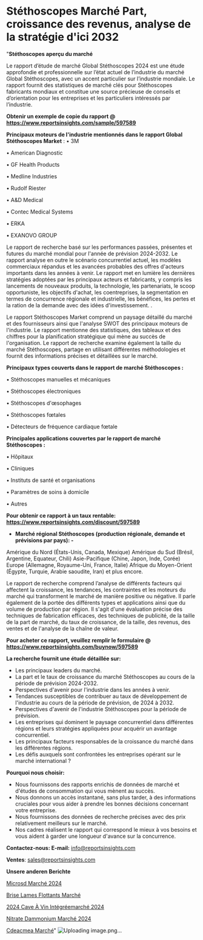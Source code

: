 # Stéthoscopes Marché Part, croissance des revenus, analyse de la stratégie d'ici 2032

"<strong>Stéthoscopes aperçu du marché</strong>

Le rapport d’étude de marché Global Stéthoscopes 2024 est une étude approfondie et professionnelle sur l’état actuel de l’industrie du marché Global Stéthoscopes, avec un accent particulier sur l’industrie mondiale. Le rapport fournit des statistiques de marché clés pour Stéthoscopes fabricants mondiaux et constitue une source précieuse de conseils et d’orientation pour les entreprises et les particuliers intéressés par l’industrie.

<strong>Obtenir un exemple de copie du rapport @ <a href=https://www.reportsinsights.com/sample/597589>https://www.reportsinsights.com/sample/597589</a></strong>

<strong>Principaux moteurs de l'industrie mentionnés dans le rapport Global Stéthoscopes Market</strong> :
• 3M

• American Diagnostic

• GF Health Products

• Medline Industries

• Rudolf Riester

• A&D Medical

• Contec Medical Systems

• ERKA

• EXANOVO GROUP

Le rapport de recherche basé sur les performances passées, présentes et futures du marché mondial pour l'année de prévision 2024-2032. Le rapport analyse en outre le scénario concurrentiel actuel, les modèles commerciaux répandus et les avancées probables des offres d'acteurs importants dans les années à venir. Le rapport met en lumière les dernières stratégies adoptées par les principaux acteurs et fabricants, y compris les lancements de nouveaux produits, la technologie, les partenariats, le scoop opportuniste, les objectifs d'achat, les coentreprises, la segmentation en termes de concurrence régionale et industrielle, les bénéfices, les pertes et la ration de la demande avec des idées d'investissement. .

Le rapport Stéthoscopes Market comprend un paysage détaillé du marché et des fournisseurs ainsi que l'analyse SWOT des principaux moteurs de l'industrie. Le rapport mentionne des statistiques, des tableaux et des chiffres pour la planification stratégique qui mène au succès de l'organisation. Le rapport de recherche examine également la taille du marché Stéthoscopes, partage en utilisant différentes méthodologies et fournit des informations précises et détaillées sur le marché.

<strong>Principaux types couverts dans le rapport de marché Stéthoscopes :</strong>

• Stéthoscopes manuelles et mécaniques

• Stéthoscopes électroniques

• Stéthoscopes d'œsophages

• Stéthoscopes fœtales

• Détecteurs de fréquence cardiaque fœtale

<strong>Principales applications couvertes par le rapport de marché Stéthoscopes :</strong>

• Hôpitaux

• Cliniques

• Instituts de santé et organisations

• Paramètres de soins à domicile

• Autres

<strong>Pour obtenir ce rapport à un taux rentable: <a href=https://www.reportsinsights.com/discount/597589>https://www.reportsinsights.com/discount/597589</a></strong>
<ul>
  <li><strong>Marché régional Stéthoscopes (production régionale, demande et prévisions par pays): -</strong></li>
</ul>
Amérique du Nord (États-Unis, Canada, Mexique)
Amérique du Sud (Brésil, Argentine, Equateur, Chili)
Asie-Pacifique (Chine, Japon, Inde, Corée)
Europe (Allemagne, Royaume-Uni, France, Italie)
Afrique du Moyen-Orient (Égypte, Turquie, Arabie saoudite, Iran) et plus encore.

Le rapport de recherche comprend l’analyse de différents facteurs qui affectent la croissance, les tendances, les contraintes et les moteurs du marché qui transforment le marché de manière positive ou négative. Il parle également de la portée des différents types et applications ainsi que du volume de production par région. Il s'agit d'une évaluation précise des techniques de fabrication efficaces, des techniques de publicité, de la taille de la part de marché, du taux de croissance, de la taille, des revenus, des ventes et de l'analyse de la chaîne de valeur.

<strong>Pour acheter ce rapport, veuillez remplir le formulaire @   <a href=https://www.reportsinsights.com/buynow/597589>https://www.reportsinsights.com/buynow/597589</a></strong>

<strong>La recherche fournit une étude détaillée sur:</strong>
<ul>
  <li>Les principaux leaders du marché.</li>
  <li>La part et le taux de croissance du marché Stéthoscopes au cours de la période de prévision 2024-2032.</li>
  <li>Perspectives d'avenir pour l'industrie dans les années à venir.</li>
  <li>Tendances susceptibles de contribuer au taux de développement de l'industrie au cours de la période de prévision, de 2024 à 2032.</li>
  <li>Perspectives d'avenir de l'industrie Stéthoscopes pour la période de prévision.</li>
  <li>Les entreprises qui dominent le paysage concurrentiel dans différentes régions et leurs stratégies appliquées pour acquérir un avantage concurrentiel.</li>
  <li>Les principaux facteurs responsables de la croissance du marché dans les différentes régions.</li>
  <li>Les défis auxquels sont confrontées les entreprises opérant sur le marché international ?</li>
</ul>
<strong>Pourquoi nous choisir:</strong>
<ul>
  <li>Nous fournissons des rapports enrichis de données de marché et d'études de consommation qui vous mènent au succès.</li>
  <li>Nous donnons un accès instantané, sans plus tarder, à des informations cruciales pour vous aider à prendre les bonnes décisions concernant votre entreprise.</li>
  <li>Nous fournissons des données de recherche précises avec des prix relativement meilleurs sur le marché.</li>
  <li>Nos cadres réalisent le rapport qui correspond le mieux à vos besoins et vous aident à garder une longueur d'avance sur la concurrence.</li>
</ul>
<strong>Contactez-nous:
</strong><strong>E-mail:</strong> <a href=mailto:info@reportsinsights.com>info@reportsinsights.com</a>

<strong>Ventes</strong>: <a href=mailto:sales@reportsinsights.com>sales@reportsinsights.com</a>

<strong>Unsere anderen Berichte</strong>

<a href=https://www.linkedin.com/pulse/microsd-marché-facteurs-de-force-et-dimpulsion-waisc/>Microsd Marché 2024</a>

<a href=https://www.linkedin.com/pulse/brise-lames-flottants-march%C3%A9-2024-part-zq2tc/>Brise Lames Flottants Marché</a>

<a href=https://www.linkedin.com/pulse/2024-cave-à-vin-intégréemarché-basé-sur-le-wd45c/>2024 Cave À Vin Intégréemarché 2024</a>

<a href=https://www.linkedin.com/pulse/nitrate-dammonium-marchéperspectives-futures-yj3hc/>Nitrate Dammonium Marché 2024</a>

<a href=https://www.linkedin.com/pulse/cdeacmea-march%C3%A9-taille-part-perspectives-et-opportunit%C3%A9s-vg3hc/>Cdeacmea Marché</a>"
![Uploading image.png…]()
